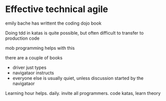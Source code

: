 # Effective technical agile

emily bache has writtent the coding dojo book

Doing tdd in katas is quite possible, but often difficult to transfer to production code

mob programming helps with this

there are a couple of books
- driver just types
- navigataor instructs
- everyone else is usually quiet, unless discussion started by the navigataor

Learning hour helps. daily. invite all programmers. code katas, learn theory